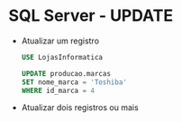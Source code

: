 # SQL Server - UPDATE 

- Atualizar um registro
    ~~~sql
    USE LojasInformatica

    UPDATE producao.marcas
    SET nome_marca = 'Toshiba'
    WHERE id_marca = 4
    ~~~

- Atualizar dois registros ou mais
    ~~~sql

    ~~~
